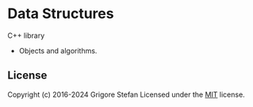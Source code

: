 # Data Structures

C++ library
- Objects and algorithms.

## License

Copyright (c) 2016-2024 Grigore Stefan
Licensed under the [MIT](LICENSE) license.
